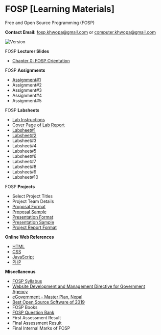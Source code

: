 # FOSP [Learning Materials]
Free and Open Source Programming (FOSP)

**Contact Email:** fosp.khwopa@gmail.com or computer.khwopa@gmail.com

 ![Version](https://img.shields.io/badge/version-1.0-blue.svg)

FOSP **Lecturer Slides**
- [Chapter 0: FOSP Orientation](https://github.com/Khwopa/FOSP/blob/master/Ch0_FOSP_Orientation.pdf)

FOSP **Assignments**
- [Assignment#1](https://github.com/Khwopa/FOSP/blob/master/FOSP_Assignments/Assignment_1.pdf)
- Assignment#2
- Assignment#3
- Assignment#4
- Assignment#5

FOSP **Labsheets**
- [Lab Instructions](https://github.com/Khwopa/FOSP/blob/master/FOSP_Labsheets/01_Lab_Instructions.pdf)
- [Cover Page of Lab Report](https://github.com/Khwopa/FOSP/blob/master/FOSP_Labsheets/01_Cover_Page_of_Lab_Report.pdf)
- [Labsheet#1](https://github.com/Khwopa/FOSP/blob/master/FOSP_Labsheets/Labsheet_1.pdf)
- [Labsheet#2](https://github.com/Khwopa/FOSP/blob/master/FOSP_Labsheets/Labsheet_2.pdf)
- Labsheet#3
- Labsheet#4
- Labsheet#5
- Labsheet#6
- Labsheet#7
- Labsheet#8
- Labsheet#9
- Labsheet#10

FOSP **Projects**
- Select Project Titles
- Project Team Details
- [Proposal Format](https://drive.google.com/file/d/1hW2ivtfwjxNxQ09_eKIHQqZtGUK9U9LX/view?usp=sharing)
- [Proposal Sample](https://drive.google.com/file/d/1I_c2ICOGeGwBkW0tCM_f3v0Z2TBRlIB3/view?usp=sharing)
- [Presentation Format](https://drive.google.com/file/d/1zIPpnIvtOX3uGDxn_Xl5Zq408kBy_5JV/view?usp=sharing)
- [Presentation Sample](https://drive.google.com/file/d/1aMDTYm-qgx-PZSj-jidrMokG2iQyBhFH/view?usp=sharing)
- [Project Report Format](https://drive.google.com/file/d/1EdgNBNvSogAdGpSETENOCaqPf_zmEEuv/view?usp=sharing)

**Online Web References**
- [HTML](https://www.w3schools.com/html/html_intro.asp)
- [CSS](https://www.w3schools.com/css/css_intro.asp)
- [JavaScript](https://www.w3schools.com/js/js_intro.asp)
- [PHP](https://www.tutorialspoint.com/php/php_introduction.htm)

**Miscellaneous**
- [FOSP Syllabus](https://github.com/Khwopa/FOSP/blob/master/FOSP_Syllabus.pdf)
- [Website Development and Management Directive for Government Agency](https://github.com/Khwopa/FOSP/blob/master/Website_Development_and_Management_Directive_for_Government_Agency.pdf)
- [eGovernment - Master Plan, Nepal](https://github.com/Khwopa/FOSP/blob/master/Nepal_eGovernment_MasterPlan.pdf)
- [Best Open Source Software of 2019](https://www.techradar.com/best/best-open-source-software)
- FOSP Books
- [FOSP Question Bank](https://github.com/Khwopa/FOSP/tree/master/FOSP_Questions)
- First Assessment Result
- Final Assessment Result
- Final Internal Marks of FOSP
